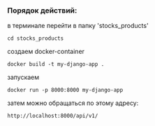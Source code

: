 ### Порядок действий:

в терминале перейти в папку 'stocks_products'
```commandline
cd stocks_products
```
создаем docker-container
```commandline
docker build -t my-django-app .
```
запускаем
```commandline
docker run -p 8000:8000 my-django-app
```
затем можно обращаться по этому адресу:
```commandline
http://localhost:8000/api/v1/
```
